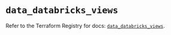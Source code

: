 # `data_databricks_views`

Refer to the Terraform Registry for docs: [`data_databricks_views`](https://registry.terraform.io/providers/databricks/databricks/1.80.0/docs/data-sources/views).
